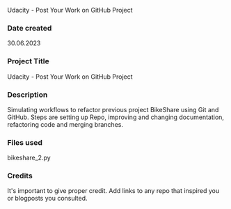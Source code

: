 Udacity - Post Your Work on GitHub Project

### Date created
30.06.2023

### Project Title
Udacity - Post Your Work on GitHub Project

### Description
Simulating workflows to refactor previous project BikeShare using Git and GitHub. Steps are setting up Repo, improving and changing documentation, refactoring code and merging branches.

### Files used
bikeshare_2.py

### Credits
It's important to give proper credit. Add links to any repo that inspired you or blogposts you consulted.




